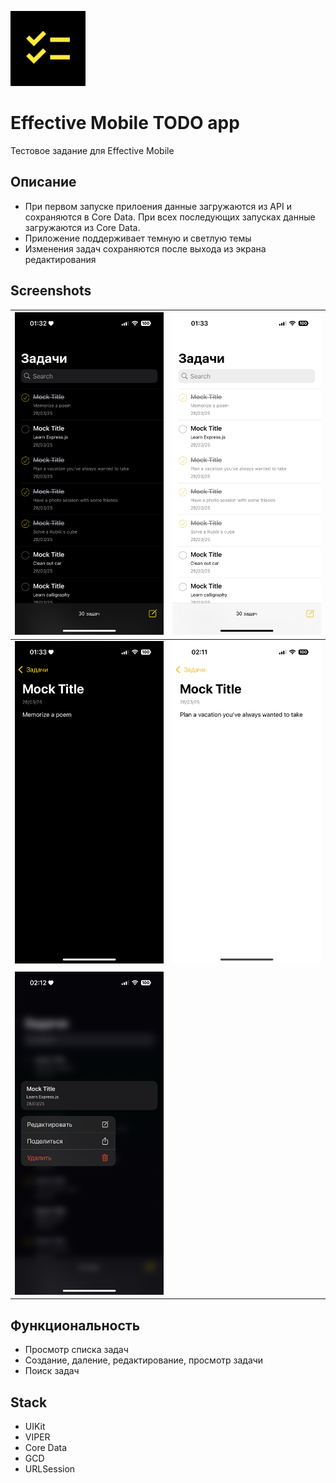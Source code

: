 ![App Icon](screenshots/appicon.png)
# Effective Mobile TODO app

Тестовое задание для Effective Mobile

## Описание

* При первом запуске прилоения данные загружаются из API и сохраняются в Core Data. При всех последующих запусках данные загружаются из Core Data.
* Приложение поддерживает темную и светлую темы
* Изменения задач сохраняются после выхода из экрана редактирования

## Screenshots
| ![List dark](screenshots/dark.png) | ![List light](screenshots/light.png) |
|-------------------------------|-------------------------------|
| ![Detail dark](screenshots/detail-dark.png) | ![Detail light](screenshots/detail-light.png) |
|                               |
| ![Context menu](screenshots/contextmenu.png) |

## Функциональность
- Просмотр списка задач
- Создание, даление, редактирование, просмотр задачи
- Поиск задач

## Stack
* UIKit
* VIPER
* Core Data
* GCD
* URLSession
